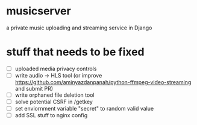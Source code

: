 # musicserver
a private music uploading and streaming service in Django

# stuff that needs to be fixed
- [ ] uploaded media privacy controls
- [ ] write audio -> HLS tool (or improve https://github.com/aminyazdanpanah/python-ffmpeg-video-streaming and submit PR)
- [ ] write orphaned file deletion tool
- [ ] solve potential CSRF in /getkey
- [ ] set enviornment variable "secret" to random valid value
- [ ] add SSL stuff to nginx config